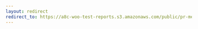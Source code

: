 ```yaml
---
layout: redirect
redirect_to: https://a8c-woo-test-reports.s3.amazonaws.com/public/pr-merge/41355/e2e/index.html
---
```

